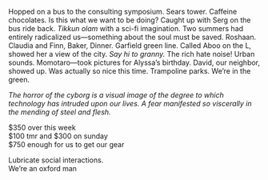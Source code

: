 Hopped on a bus to the consulting symposium. Sears tower. Caffeine chocolates. Is this what we want to be doing? Caught up with Serg on the bus ride back. *Tikkun olam* with a sci-fi imagination. Two summers had entirely radicalized us—something about the soul must be saved. Roshaan. Claudia and Finn, Baker, Dinner. Garfield green line. Called Aboo on the L, showed her a view of the city. *Say hi to granny.* The rich hate noise\! Urban sounds. Momotaro—took pictures for Alyssa’s birthday. David, our neighbor, showed up. Was actually so nice this time. Trampoline parks. We’re in the green. 

*The horror of the cyborg is a visual image of the degree to which technology has intruded upon our lives. A fear manifested so viscerally in the mending of steel and flesh.*

$350 over this week  
$100 tmr and $300 on sunday  
$750 enough for us to get our gear

Lubricate social interactions.   
We’re an oxford man
